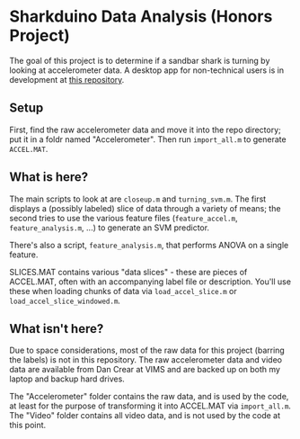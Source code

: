 # Sharkduino Data Analysis (Honors Project)

The goal of this project is to determine if a sandbar shark is turning
by looking at accelerometer data. A desktop app for non-technical users
is in development at [this repository](https://github.com/TheBen27/Shark-Turning-App).

## Setup

First, find the raw accelerometer data and move it into the repo 
directory; put it in a foldr named "Accelerometer". Then run 
`import_all.m` to generate `ACCEL.MAT`.

## What is here?

The main scripts to look at are `closeup.m` and `turning_svm.m`. The
first displays a (possibly labeled) slice of data through a variety
of means; the second tries to use the various feature files
(`feature_accel.m`, `feature_analysis.m`, ...) to generate an SVM
predictor.

There's also a script, `feature_analysis.m`, that performs ANOVA on a
single feature.

SLICES.MAT contains various "data slices" - these are pieces of ACCEL.MAT,
often with an accompanying label file or description. You'll use these
when loading chunks of data via `load_accel_slice.m` or
`load_accel_slice_windowed.m`.

## What isn't here?

Due to space considerations, most of the raw data for this project
(barring the labels) is not in this repository. The raw accelerometer
data and video data are available from Dan Crear at VIMS and are backed up on
both my laptop and backup hard drives.

The "Accelerometer" folder contains the raw data, and is used by the
code, at least for the purpose of transforming it into ACCEL.MAT via
`import_all.m`. The "Video" folder contains all video data, and is not
used by the code at this point.

